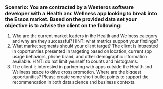 ### Scenario: You are contracted by a Westeros software developer with a Health and Wellness app looking to break into the Essos market. Based on the provided data set your objective is to advise the client on the following:

1. Who are the current market leaders in the Health and Wellness category and why are they
successful? HINT: what metrics support your findings?
2. What market segments should your client target? The client is interested in opportunities presented in
targeting based on location, current app usage behaviors, phone brand, and other demographic
information available. HINT: do not limit yourself to counts and histograms.
3. The client is interested in partnering with apps outside the Health and Wellness space to drive cross
promotion. Where are the biggest opportunities? Please create some short bullet points to support the
recommendation in both data science and business contexts.
